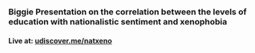 ### Biggie Presentation on the correlation between the levels of education with nationalistic sentiment and xenophobia

#### Live at: [udiscover.me/natxeno](http://astute-dev.github.io/)